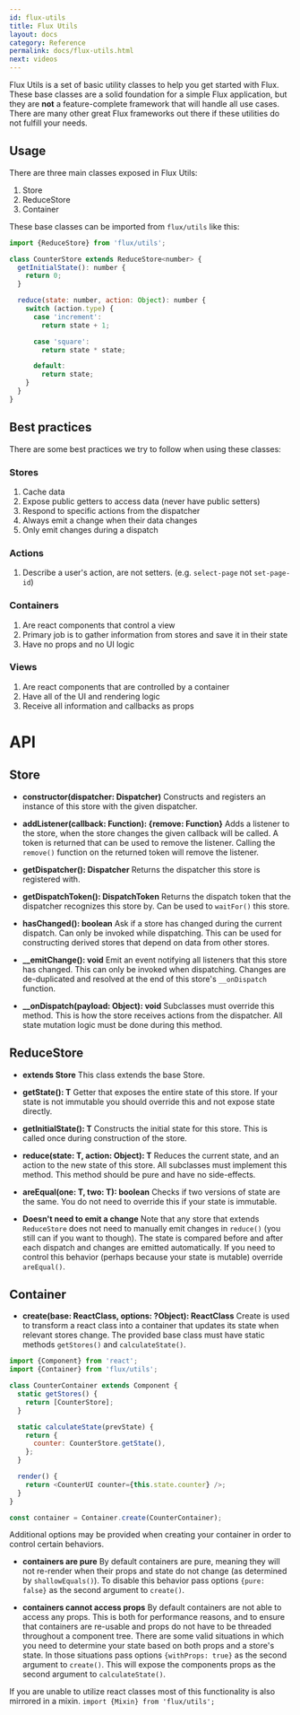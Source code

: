 ```yaml
---
id: flux-utils
title: Flux Utils
layout: docs
category: Reference
permalink: docs/flux-utils.html
next: videos
---
```


Flux Utils is a set of basic utility classes to help you get started with Flux. These base classes are a solid foundation for a simple Flux application, but they are **not** a feature-complete framework that will handle all use cases. There are many other great Flux frameworks out there if these utilities do not fulfill your needs.

## Usage

There are three main classes exposed in Flux Utils:

1. Store
2. ReduceStore
3. Container

These base classes can be imported from `flux/utils` like this:

```js
import {ReduceStore} from 'flux/utils';

class CounterStore extends ReduceStore<number> {
  getInitialState(): number {
    return 0;
  }

  reduce(state: number, action: Object): number {
    switch (action.type) {
      case 'increment':
        return state + 1;

      case 'square':
        return state * state;

      default:
        return state;
    }
  }
}
```

## Best practices

There are some best practices we try to follow when using these classes:

### Stores

1. Cache data
2. Expose public getters to access data (never have public setters)
3. Respond to specific actions from the dispatcher
4. Always emit a change when their data changes
5. Only emit changes during a dispatch

### Actions

1. Describe a user's action, are not setters. (e.g. `select-page` not `set-page-id`)

### Containers

1. Are react components that control a view
2. Primary job is to gather information from stores and save it in their state
3. Have no props and no UI logic

### Views

1. Are react components that are controlled by a container
2. Have all of the UI and rendering logic
3. Receive all information and callbacks as props

# API

## Store

- **constructor(dispatcher: Dispatcher)**
Constructs and registers an instance of this store with the given dispatcher.

- **addListener(callback: Function): {remove: Function}**
Adds a listener to the store, when the store changes the given callback will be called. A token is returned that can be used to remove the listener. Calling the `remove()` function on the returned token will remove the listener.

- **getDispatcher(): Dispatcher**
Returns the dispatcher this store is registered with.

- **getDispatchToken(): DispatchToken**
Returns the dispatch token that the dispatcher recognizes this store by. Can be used to `waitFor()` this store.

- **hasChanged(): boolean**
Ask if a store has changed during the current dispatch. Can only be invoked while dispatching. This can be used for constructing derived stores that depend on data from other stores.

- **__emitChange(): void**
Emit an event notifying all listeners that this store has changed. This can only be invoked when dispatching. Changes are de-duplicated and resolved at the end of this store's `__onDispatch` function.

- **__onDispatch(payload: Object): void**
Subclasses must override this method. This is how the store receives actions from the dispatcher. All state mutation logic must be done during this method.

## ReduceStore<T>

- **extends Store**
This class extends the base Store.

- **getState(): T**
Getter that exposes the entire state of this store. If your state is not immutable you should override this and not expose state directly.

- **getInitialState(): T**
Constructs the initial state for this store. This is called once during construction of the store.

- **reduce(state: T, action: Object): T**
Reduces the current state, and an action to the new state of this store. All subclasses must implement this method. This method should be pure and have no side-effects.

- **areEqual(one: T, two: T): boolean**
Checks if two versions of state are the same. You do not need to override this if your state is immutable.

- **Doesn't need to emit a change**
Note that any store that extends `ReduceStore` does not need to manually emit changes in `reduce()` (you still can if you want to though). The state is compared before and after each dispatch and changes are emitted automatically. If you need to control this behavior (perhaps because your state is mutable) override `areEqual()`.

## Container

- **create(base: ReactClass, options: ?Object): ReactClass**
Create is used to transform a react class into a container that updates its state when relevant stores change. The provided base class must have static methods `getStores()` and `calculateState()`.

```js
import {Component} from 'react';
import {Container} from 'flux/utils';

class CounterContainer extends Component {
  static getStores() {
    return [CounterStore];
  }

  static calculateState(prevState) {
    return {
      counter: CounterStore.getState(),
    };
  }

  render() {
    return <CounterUI counter={this.state.counter} />;
  }
}

const container = Container.create(CounterContainer);
```

Additional options may be provided when creating your container in order to control certain behaviors.

- **containers are pure**
By default containers are pure, meaning they will not re-render when their props and state do not change (as determined by `shallowEquals()`). To disable this behavior pass options `{pure: false}` as the second argument to `create()`.

- **containers cannot access props**
By default containers are not able to access any props. This is both for performance reasons, and to ensure that containers are re-usable and props do not have to be threaded throughout a component tree. There are some valid situations in which you need to determine your state based on both props and a store's state. In those situations pass options `{withProps: true}` as the second argument to `create()`. This will expose the components props as the second argument to `calculateState()`.

If you are unable to utilize react classes most of this functionality is also mirrored in a mixin. `import {Mixin} from 'flux/utils';`
